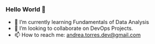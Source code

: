 ### Hello World 👋


- 🌱 I’m currently learning Fundamentals of Data Analysis  
- 👯 I’m looking to collaborate on DevOps Projects. 
- 📫 How to reach me: andrea.torres.dev@gmail.com


<!--
**AndreaTJ/AndreaTJ** is a ✨ _special_ ✨ repository because its `README.md` (this file) appears on your GitHub profile.

Here are some ideas to get you started:
-->
